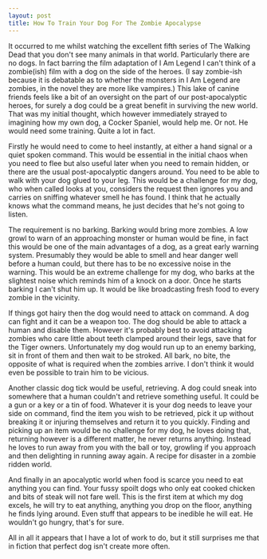 ```yaml
---
layout: post
title: How To Train Your Dog For The Zombie Apocalypse
---
```


It occurred to me whilst watching the excellent fifth series of The Walking Dead that you don't see many animals in that world. Particularly there are no dogs. In fact barring the film adaptation of I Am Legend I can't think of a zombie(ish) film with a dog on the side of the heroes. (I say zombie-ish because it is debatable as to whether the monsters in I Am Legend are zombies, in the novel they are more like vampires.) This lake of canine friends feels like a bit of an oversight on the part of our post-apocalyptic heroes, for surely a dog could be a great benefit in surviving the new world. That was my initial thought, which however immediately strayed to imagining how my own dog, a Cocker Spaniel, would help me. Or not. He would need some training. Quite a lot in fact.

Firstly he would need to come to heel instantly, at either a hand signal or a quiet spoken command. This would be essential in the initial chaos when you need to flee but also useful later when you need to remain hidden, or there are the usual post-apocalyptic dangers around. You need to be able to walk with your dog glued to your leg. This would be a challenge for my dog, who when called looks at you, considers the request then ignores you and carries on sniffing whatever smell he has found. I think that he actually knows what the command means, he just decides that he's not going to listen.

The requirement is no barking. Barking would bring more zombies. A low growl to warn of an approaching monster or human would be fine, in fact this would be one of the main advantages of a dog, as a great early warning system. Presumably they would be able to smell and hear danger well before a human could, but there has to be no excessive noise in the warning. This would be an extreme challenge for my dog, who barks at the slightest noise which reminds him of a knock on a door. Once he starts barking I can't shut him up. It would be like broadcasting fresh food to every zombie in the vicinity.

If things got hairy then the dog would need to attack on command. A dog can fight and it can be a weapon too. The dog should be able to attack a human and disable them. However it's probably best to avoid attacking zombies who care little about teeth clamped around their legs, save that for the Tiger owners. Unfortunately my dog would run up to an enemy barking, sit in front of them and then wait to be stroked. All bark, no bite, the opposite of what is required when the zombies arrive. I don't think it would even be possible to train him to be vicious.

Another classic dog tick would be useful, retrieving. A dog could sneak into somewhere that a human couldn't and retrieve something useful. It could be a gun or a key or a tin of food. Whatever it is your dog needs to leave your side on command, find the item you wish to be retrieved, pick it up without breaking it or injuring themselves and return it to you quickly. Finding and picking up an item would be no challenge for my dog, he loves doing that, returning however is a different matter, he never returns anything. Instead he loves to run away from you with the ball or toy, growling if you approach and then delighting in running away again. A recipe for disaster in a zombie ridden world.

And finally in an apocalyptic world when food is scarce you need to eat anything you can find. Your fussy spoilt dogs who only eat cooked chicken and bits of steak will not fare well. This is the first item at which my dog excels, he will try to eat anything, anything you drop on the floor, anything he finds lying around. Even stuff that appears to be inedible he will eat. He wouldn't go hungry, that's for sure.

All in all it appears that I have a lot of work to do, but it still surprises me that in fiction that perfect dog isn't create more often.
